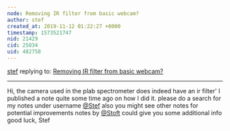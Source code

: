 ```yaml
---
node: Removing IR filter from basic webcam?
author: stef
created_at: 2019-11-12 01:22:27 +0000
timestamp: 1573521747
nid: 21429
cid: 25834
uid: 482758
---
```




[stef](../profile/stef) replying to: [Removing IR filter from basic webcam?](../notes/jevs/11-09-2019/removing-ir-filter-from-basic-webcam)

----
Hi, the camera used in the plab spectrometer does indeed have an ir filter' I published a note quite some time ago on how I did it. please do a search for my notes under username [@Stef](/profile/Stef) also you might see other notes for potential improvements notes by [@Stoft](/profile/Stoft) could give you some additional info
good luck,
Stef